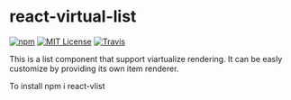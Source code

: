 # react-virtual-list
[![npm](https://img.shields.io/npm/v/react-vlist.svg?style=flat-square)](http://npm.im/react-list)
[![MIT License](https://img.shields.io/npm/l/react-list.svg?style=flat-square)](http://opensource.org/licenses/MIT)
[![Travis](https://travis-ci.org/guiqui/react-virtual-list.svg?style=flat-square)](https://travis-ci.org/guiqui/react-virtual-list)

This is a list component that support viartualize rendering.
It can be easly customize by providing its own item renderer.

To install
npm i react-vlist

